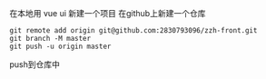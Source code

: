 在本地用 vue ui 新建一个项目
在github上新建一个仓库

```
git remote add origin git@github.com:2830793096/zzh-front.git
git branch -M master
git push -u origin master
```

push到仓库中